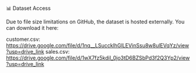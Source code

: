 📊 Dataset Access

Due to file size limitations on GitHub, the dataset is hosted externally.
You can download it here:

customer.csv: https://drive.google.com/file/d/1nq__LSuccklhGlLEVinSsu8w8ulEVqYz/view?usp=drive_link
sales.csv: https://drive.google.com/file/d/1wX7fz5kdiI_0jo3tD6BZSbPd3f2Q3Yp2/view?usp=drive_link